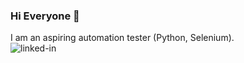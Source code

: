 ### Hi Everyone 🙂
I am an aspiring automation tester (Python, Selenium).
<br>[<img align="left" alt="linked-in" src="https://img.shields.io/badge/linkedin-%230077B5.svg?&style=for-the-badge&logo=linkedin&logoColor=white" />](https://www.linkedin.com/in/łukasz-ortman/)
